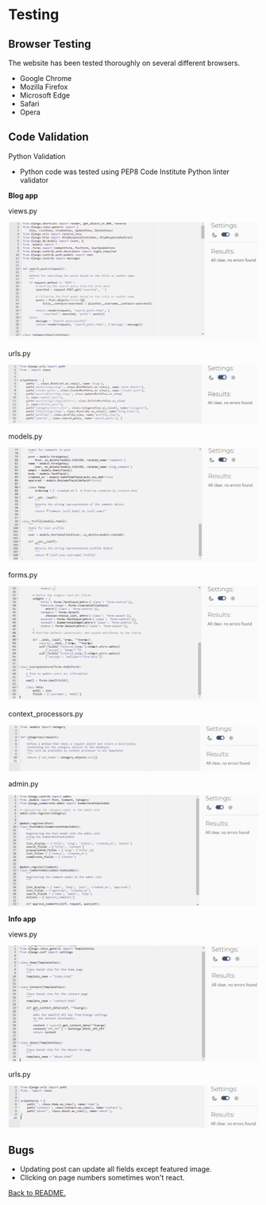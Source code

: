 # Testing

## Browser Testing

The website has been tested thoroughly on several different browsers.

* Google Chrome
* Mozilla Firefox
* Microsoft Edge
* Safari
* Opera

## Code Validation

Python Validation

* Python code was tested using PEP8 Code Institute Python linter validator

**Blog app**

views.py
<p align="center">
<img src="./assets/test/pep_blog_views.png">
</p>

urls.py
<p align="center">
<img src="./assets/test/pep_blog_url.png">
</p>

models.py
<p align="center">
<img src="./assets/test/pep_blog_models.png">
</p>

forms.py
<p align="center">
<img src="./assets/test/pep_blog_forms.png">
</p>

context_processors.py
<p align="center">
<img src="./assets/test/pep_blog_context.png">
</p>

admin.py
<p align="center">
<img src="./assets/test/pep_blog_admin.png">
</p>

**Info app**

views.py
<p align="center">
<img src="./assets/test/pep_info_views.png">
</p>

urls.py
<p align="center">
<img src="./assets/test/pep_info_urls.png">
</p>








## Bugs

* Updating post can update all fields except featured image.
* Clicking on page numbers sometimes won't react.

[Back to README.](./README.md)